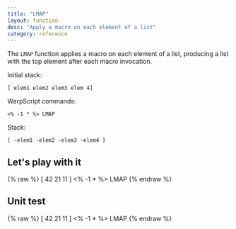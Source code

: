 ```yaml
---
title: "LMAP"
layout: function
desc: "Apply a macro on each element of a list"
category: reference
---
```


The `LMAP` function applies a macro on each element of a list, producing a list with the top element after each macro invocation.

Initial stack:

    [ elem1 elem2 elem3 elem 4]


WarpScript commands:

    <% -1 * %> LMAP


Stack:

    [ -elem1 -elem2 -elem3 -elem4 ]



## Let's play with it ##

{% raw %}
<warp10-warpscript-widget backend="{{backend}}"  exec-endpoint="{{execEndpoint}}">
[ 42 21 11 ]
<% -1 * %>
LMAP
</warp10-warpscript-widget>
{% endraw %}    


## Unit test ##

{% raw %}
[ 42 21 11 ]
<% -1 * %>
LMAP
</warp10-warpscript-widget>
{% endraw %}        
